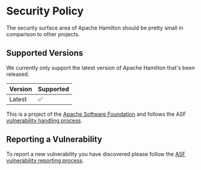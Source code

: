 <!--
    Licensed to the Apache Software Foundation (ASF) under one or more
    contributor license agreements.  See the NOTICE file distributed with
    this work for additional information regarding copyright ownership.
    The ASF licenses this file to You under the Apache License, Version 2.0
    (the "License"); you may not use this file except in compliance with
    the License.  You may obtain a copy of the License at

    http://www.apache.org/licenses/LICENSE-2.0
    
    Unless required by applicable law or agreed to in writing, software
    distributed under the License is distributed on an "AS IS" BASIS,
    WITHOUT WARRANTIES OR CONDITIONS OF ANY KIND, either express or implied.
    See the License for the specific language governing permissions and
    limitations under the License.
-->
# Security Policy
The security surface area of Apache Hamilton should be pretty small in comparison to other projects.

## Supported Versions

We currently only support the latest version of Apache Hamilton that's been released.

| Version | Supported          |
| ------- | ------------------ |
| Latest  | :white_check_mark: |


This is a project of the [Apache Software Foundation](https://apache.org) and follows the ASF [vulnerability handling process](https://apache.org/security/#vulnerability-handling).

## Reporting a Vulnerability

To report a new vulnerability you have discovered please follow the [ASF vulnerability reporting process](https://apache.org/security/#reporting-a-vulnerability).

